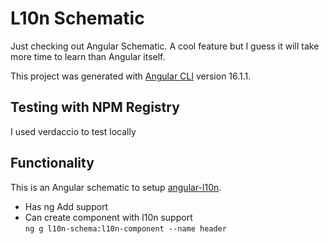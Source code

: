 # L10n Schematic

Just checking out Angular Schematic. A cool feature but I guess it will take more time to learn than Angular itself.  

This project was generated with [Angular CLI](https://github.com/angular/angular-cli) version 16.1.1.

## Testing with NPM Registry
I used verdaccio to test locally

## Functionality
This is an Angular schematic to setup [angular-l10n](https://github.com/robisim74/angular-l10n).   


* Has ng Add support
* Can create component with l10n support  
`ng g l10n-schema:l10n-component --name header`